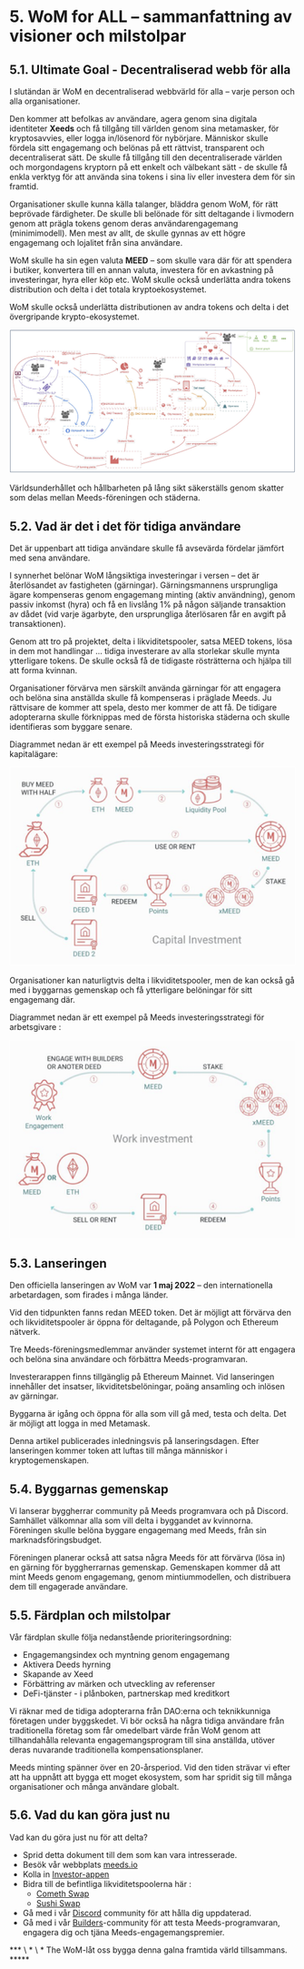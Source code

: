 # 5. WoM for ALL – sammanfattning av visioner och milstolpar

## 5.1. Ultimate Goal - Decentraliserad webb för alla

I slutändan är WoM en decentraliserad webbvärld för alla – varje person och alla organisationer.

Den kommer att befolkas av användare, agera genom sina digitala identiteter **Xeeds** och få tillgång till världen genom sina metamasker, för kryptosavvies, eller logga in/lösenord för nybörjare. Människor skulle fördela sitt engagemang och belönas på ett rättvist, transparent och decentraliserat sätt. De skulle få tillgång till den decentraliserade världen och morgondagens kryptorn på ett enkelt och välbekant sätt - de skulle få enkla verktyg för att använda sina tokens i sina liv eller investera dem för sin framtid.

Organisationer skulle kunna källa talanger, bläddra genom WoM, för rätt beprövade färdigheter. De skulle bli belönade för sitt deltagande i livmodern genom att prägla tokens genom deras användarengagemang (minimimodell). Men mest av allt, de skulle gynnas av ett högre engagemang och lojalitet från sina användare.

WoM skulle ha sin egen valuta **MEED** – som skulle vara där för att spendera i butiker, konvertera till en annan valuta, investera för en avkastning på investeringar, hyra eller köp etc. WoM skulle också underlätta andra tokens distribution och delta i det totala kryptoekosystemet.

WoM skulle också underlätta distributionen av andra tokens och delta i det övergripande krypto-ekosystemet.

![WoM och Meeds flöden](en/img/wom-flows.png)

Världsunderhållet och hållbarheten på lång sikt säkerställs genom skatter som delas mellan Meeds-föreningen och städerna.

## 5.2. Vad är det i det för tidiga användare

Det är uppenbart att tidiga användare skulle få avsevärda fördelar jämfört med sena användare.

I synnerhet belönar WoM långsiktiga investeringar i versen – det är återlösandet av fastigheten (gärningar). Gärningsmannens ursprungliga ägare kompenseras genom engagemang minting (aktiv användning), genom passiv inkomst (hyra) och få en livslång 1% på någon säljande transaktion av dådet (vid varje ägarbyte, den ursprungliga återlösaren får en avgift på transaktionen).

Genom att tro på projektet, delta i likviditetspooler, satsa MEED tokens, lösa in dem mot handlingar ... tidiga investerare av alla storlekar skulle mynta ytterligare tokens. De skulle också få de tidigaste rösträtterna och hjälpa till att forma kvinnan.

Organisationer förvärva men särskilt använda gärningar för att engagera och belöna sina anställda skulle få kompenseras i präglade Meeds. Ju rättvisare de kommer att spela, desto mer kommer de att få. De tidigare adopterarna skulle förknippas med de första historiska städerna och skulle identifieras som byggare senare.

Diagrammet nedan är ett exempel på Meeds investeringsstrategi för kapitalägare:

![Meeds investeringsstrategi för kapitalägare](en/img/invest-capital.png)

Organisationer kan naturligtvis delta i likviditetspooler, men de kan också gå med i byggarnas gemenskap och få ytterligare belöningar för sitt engagemang där.

Diagrammet nedan är ett exempel på Meeds investeringsstrategi för arbetsgivare :

![Meeds investeringsstrategi för arbetskraftsutövare](en/img/invest-work.png)

## 5.3. Lanseringen

Den officiella lanseringen av WoM var **1 maj 2022** – den internationella arbetardagen, som firades i många länder.

Vid den tidpunkten fanns redan MEED token. Det är möjligt att förvärva den och likviditetspooler är öppna för deltagande, på Polygon och Ethereum nätverk.

Tre Meeds-föreningsmedlemmar använder systemet internt för att engagera och belöna sina användare och förbättra Meeds-programvaran.

Investerarappen finns tillgänglig på Ethereum Mainnet. Vid lanseringen innehåller det insatser, likviditetsbelöningar, poäng ansamling och inlösen av gärningar.

Byggarna är igång och öppna för alla som vill gå med, testa och delta. Det är möjligt att logga in med Metamask.

Denna artikel publicerades inledningsvis på lanseringsdagen. Efter lanseringen kommer token att luftas till många människor i kryptogemenskapen.

## 5.4. Byggarnas gemenskap

Vi lanserar byggherrar community på Meeds programvara och på Discord. Samhället välkomnar alla som vill delta i byggandet av kvinnorna. Föreningen skulle belöna byggare engagemang med Meeds, från sin marknadsföringsbudget.

Föreningen planerar också att satsa några Meeds för att förvärva (lösa in) en gärning för byggherrarnas gemenskap. Gemenskapen kommer då att mint Meeds genom engagemang, genom mintiummodellen, och distribuera dem till engagerade användare.

## 5.5. Färdplan och milstolpar

Vår färdplan skulle följa nedanstående prioriteringsordning:

- Engagemangsindex och myntning genom engagemang
- Aktivera Deeds hyrning
- Skapande av Xeed
- Förbättring av märken och utveckling av referenser
- DeFi-tjänster - i plånboken, partnerskap med kreditkort

Vi räknar med de tidiga adopterarna från DAO:erna och teknikkunniga företagen under byggskedet. Vi bör också ha några tidiga användare från traditionella företag som får omedelbart värde från WoM genom att tillhandahålla relevanta engagemangsprogram till sina anställda, utöver deras nuvarande traditionella kompensationsplaner.

Meeds minting spänner över en 20-årsperiod. Vid den tiden strävar vi efter att ha uppnått att bygga ett moget ekosystem, som har spridit sig till många organisationer och många användare globalt.

## 5.6. Vad du kan göra just nu

Vad kan du göra just nu för att delta?

- Sprid detta dokument till dem som kan vara intresserade.
- Besök vår webbplats [meeds.io](https://www.meeds.io/)
- Kolla in [Investor-appen](https://meeds.io/investors)
- Bidra till de befintliga likviditetspoolerna här :
  - [Cometh Swap](https://swap.cometh.io/)
  - [Sushi Swap](https://sushi.com)
- Gå med i vår [Discord](https://discord.com/invite/hAuADSq3) community för att hålla dig uppdaterad.
- Gå med i vår [Builders](https://meeds.io/builders)-community för att testa Meeds-programvaran, engagera dig och tjäna Meeds-engagemangspremier.

*** \ * \ * The WoM-låt oss bygga denna galna framtida värld tillsammans. \*\*\***